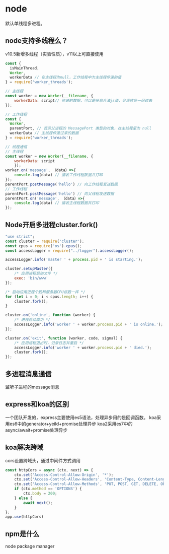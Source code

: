 # node

默认单线程多进程。

## node支持多线程么？

v10.5新增多线程（实验性质），v11以上可直接使用

```js
const {
  isMainThread,
  Worker,
  workerData // 在主线程为null，工作线程中为主线程传递的值
} = require('worker_threads');

// 主线程
const worker = new Worker(__filename, {
    workerData: script// 传递的数据，可以是任意合法js值，会深拷贝一份过去
});

// 工作线程
const {
  Worker,
  parentPort, // 表示父进程的 MessagePort 类型的对象，在主线程里为 null
  workerData // 主线程传递过来的数据
} = require('worker_threads');

// 线程通信
// 主线程
const worker = new Worker(__filename, {
    workerData: script
    });
worker.on('message', （data）=>{
    console.log(data) // 接收工作线程数据并打印
});
parentPort.postMessage('hello') // 向工作线程发送数据
// 工作线程
parentPort.postMessage('hello') // 向父线程发送数据
parentPort.on('message', （data）=>{
    console.log(data) // 接收主线程数据并打印
});
```

## Node开启多进程cluster.fork()

```js
"use strict";
const cluster = require('cluster');
const cpus = require('os').cpus();
const accessLogger = require("../logger").accessLogger();

accessLogger.info('master ' + process.pid + ' is starting.');

cluster.setupMaster({
    /* 应用进程启动文件 */
    exec: 'bin/www'
});

/* 启动应用进程个数和服务器CPU核数一样 */
for (let i = 0; i < cpus.length; i++) {
    cluster.fork();
}

cluster.on('online', function (worker) {
    /* 进程启动成功 */
    accessLogger.info('worker ' + worker.process.pid + ' is online.');
});

cluster.on('exit', function (worker, code, signal) {
    /* 应用进程退出时，记录日志并重启 */
    accessLogger.info('worker ' + worker.process.pid + ' died.');
    cluster.fork();
});
```

## 多进程消息通信

监听子进程的message消息

## express和koa的区别

一个团队开发的，express主要使用es5语法，处理异步用的是回调函数。
koa采用es6中的generator+yeild+promise处理异步
koa2采用es7中的async/await+promise处理异步

## koa解决跨域

cors设置跨域头，通过中间件方式调用

```js
const httpCors = async (ctx, next) => {
    ctx.set('Access-Control-Allow-Origin', '*');
    ctx.set('Access-Control-Allow-Headers', 'Content-Type, Content-Length, Authorization, Accept, X-Requested-With , yourHeaderFeild');
    ctx.set('Access-Control-Allow-Methods', 'PUT, POST, GET, DELETE, OPTIONS');
    if (ctx.method == 'OPTIONS') {
        ctx.body = 200;
    } else {
        await next();
    }
};
app.use(httpCors)
```

## npm是什么

node package manager

